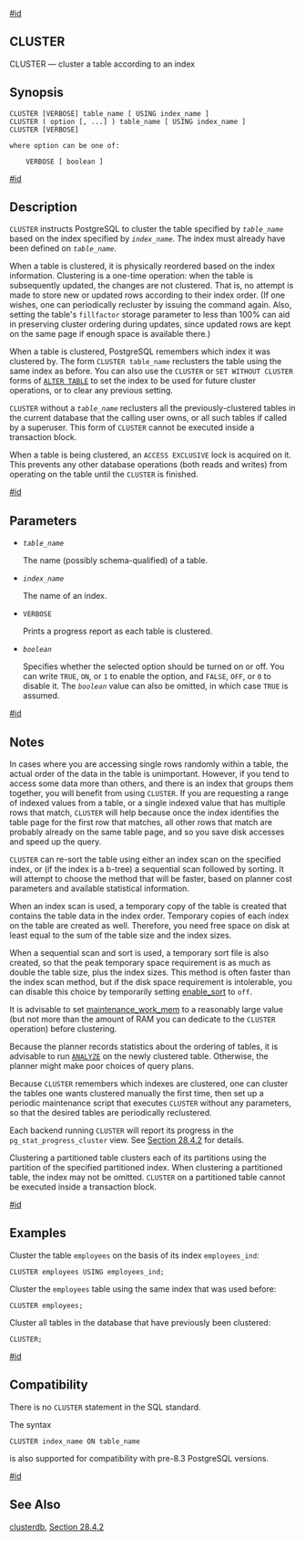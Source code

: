 [#id](#SQL-CLUSTER)

## CLUSTER

CLUSTER — cluster a table according to an index

## Synopsis

```
CLUSTER [VERBOSE] table_name [ USING index_name ]
CLUSTER ( option [, ...] ) table_name [ USING index_name ]
CLUSTER [VERBOSE]

where option can be one of:

    VERBOSE [ boolean ]
```

[#id](#id-1.9.3.51.5)

## Description

`CLUSTER` instructs PostgreSQL to cluster the table specified by *`table_name`* based on the index specified by *`index_name`*. The index must already have been defined on *`table_name`*.

When a table is clustered, it is physically reordered based on the index information. Clustering is a one-time operation: when the table is subsequently updated, the changes are not clustered. That is, no attempt is made to store new or updated rows according to their index order. (If one wishes, one can periodically recluster by issuing the command again. Also, setting the table's `fillfactor` storage parameter to less than 100% can aid in preserving cluster ordering during updates, since updated rows are kept on the same page if enough space is available there.)

When a table is clustered, PostgreSQL remembers which index it was clustered by. The form `CLUSTER table_name` reclusters the table using the same index as before. You can also use the `CLUSTER` or `SET WITHOUT CLUSTER` forms of [`ALTER TABLE`](sql-altertable) to set the index to be used for future cluster operations, or to clear any previous setting.

`CLUSTER` without a *`table_name`* reclusters all the previously-clustered tables in the current database that the calling user owns, or all such tables if called by a superuser. This form of `CLUSTER` cannot be executed inside a transaction block.

When a table is being clustered, an `ACCESS EXCLUSIVE` lock is acquired on it. This prevents any other database operations (both reads and writes) from operating on the table until the `CLUSTER` is finished.

[#id](#id-1.9.3.51.6)

## Parameters

* *`table_name`*

  The name (possibly schema-qualified) of a table.

* *`index_name`*

  The name of an index.

* `VERBOSE`

  Prints a progress report as each table is clustered.

* *`boolean`*

  Specifies whether the selected option should be turned on or off. You can write `TRUE`, `ON`, or `1` to enable the option, and `FALSE`, `OFF`, or `0` to disable it. The *`boolean`* value can also be omitted, in which case `TRUE` is assumed.

[#id](#id-1.9.3.51.7)

## Notes

In cases where you are accessing single rows randomly within a table, the actual order of the data in the table is unimportant. However, if you tend to access some data more than others, and there is an index that groups them together, you will benefit from using `CLUSTER`. If you are requesting a range of indexed values from a table, or a single indexed value that has multiple rows that match, `CLUSTER` will help because once the index identifies the table page for the first row that matches, all other rows that match are probably already on the same table page, and so you save disk accesses and speed up the query.

`CLUSTER` can re-sort the table using either an index scan on the specified index, or (if the index is a b-tree) a sequential scan followed by sorting. It will attempt to choose the method that will be faster, based on planner cost parameters and available statistical information.

When an index scan is used, a temporary copy of the table is created that contains the table data in the index order. Temporary copies of each index on the table are created as well. Therefore, you need free space on disk at least equal to the sum of the table size and the index sizes.

When a sequential scan and sort is used, a temporary sort file is also created, so that the peak temporary space requirement is as much as double the table size, plus the index sizes. This method is often faster than the index scan method, but if the disk space requirement is intolerable, you can disable this choice by temporarily setting [enable\_sort](runtime-config-query#GUC-ENABLE-SORT) to `off`.

It is advisable to set [maintenance\_work\_mem](runtime-config-resource#GUC-MAINTENANCE-WORK-MEM) to a reasonably large value (but not more than the amount of RAM you can dedicate to the `CLUSTER` operation) before clustering.

Because the planner records statistics about the ordering of tables, it is advisable to run [`ANALYZE`](sql-analyze) on the newly clustered table. Otherwise, the planner might make poor choices of query plans.

Because `CLUSTER` remembers which indexes are clustered, one can cluster the tables one wants clustered manually the first time, then set up a periodic maintenance script that executes `CLUSTER` without any parameters, so that the desired tables are periodically reclustered.

Each backend running `CLUSTER` will report its progress in the `pg_stat_progress_cluster` view. See [Section 28.4.2](progress-reporting#CLUSTER-PROGRESS-REPORTING) for details.

Clustering a partitioned table clusters each of its partitions using the partition of the specified partitioned index. When clustering a partitioned table, the index may not be omitted. `CLUSTER` on a partitioned table cannot be executed inside a transaction block.

[#id](#id-1.9.3.51.8)

## Examples

Cluster the table `employees` on the basis of its index `employees_ind`:

```
CLUSTER employees USING employees_ind;
```

Cluster the `employees` table using the same index that was used before:

```
CLUSTER employees;
```

Cluster all tables in the database that have previously been clustered:

```
CLUSTER;
```

[#id](#id-1.9.3.51.9)

## Compatibility

There is no `CLUSTER` statement in the SQL standard.

The syntax

```
CLUSTER index_name ON table_name
```

is also supported for compatibility with pre-8.3 PostgreSQL versions.

[#id](#id-1.9.3.51.10)

## See Also

[clusterdb](app-clusterdb), [Section 28.4.2](progress-reporting#CLUSTER-PROGRESS-REPORTING)